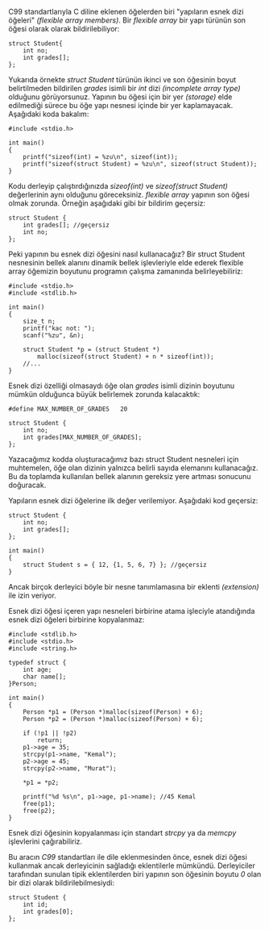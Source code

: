 C99 standartlarıyla C diline eklenen öğelerden biri "yapıların esnek dizi öğeleri" _(flexible array members)_. Bir _flexible array_ bir yapı türünün son öğesi olarak olarak bildirilebiliyor:

```
struct Student{
	int no;
	int grades[];
};
```

Yukarıda örnekte _struct Student_ türünün ikinci ve son öğesinin boyut belirtilmeden bildirilen _grades_ isimli bir _int_ dizi _(incomplete array type)_ olduğunu görüyorsunuz. Yapının bu öğesi için bir yer _(storage)_ elde edilmediği sürece bu öğe yapı nesnesi içinde bir yer kaplamayacak. Aşağıdaki koda bakalım:

```
#include <stdio.h>
 
int main()
{
	printf("sizeof(int) = %zu\n", sizeof(int));
	printf("sizeof(struct Student) = %zu\n", sizeof(struct Student));
}
```
Kodu derleyip çalıştırdığınızda _sizeof(int)_ ve _sizeof(struct Student)_ değerlerinin aynı olduğunu göreceksiniz. _flexible array_ yapının son öğesi olmak zorunda. Örneğin aşağıdaki gibi bir bildirim geçersiz:

```
struct Student {
	int grades[]; //geçersiz
	int no;
};
```
Peki yapının bu esnek dizi öğesini nasıl kullanacağız? Bir struct Student nesnesinin bellek alanını dinamik bellek işlevleriyle elde ederek flexible array öğemizin boyutunu programın çalışma zamanında belirleyebiliriz:

```
#include <stdio.h>
#include <stdlib.h>
 
int main()
{
	size_t n;
	printf("kac not: ");
	scanf("%zu", &n);
 
	struct Student *p = (struct Student *)
		malloc(sizeof(struct Student) + n * sizeof(int));
	//...
}
```
Esnek dizi özelliği olmasaydı öğe olan _grades_ isimli dizinin boyutunu mümkün olduğunca büyük belirlemek zorunda kalacaktık:

```
#define MAX_NUMBER_OF_GRADES   20
 
struct Student {
	int no;
	int grades[MAX_NUMBER_OF_GRADES];
};
```
Yazacağımız kodda oluşturacağımız bazı struct Student nesneleri için muhtemelen, öğe olan dizinin yalnızca belirli sayıda elemanını kullanacağız. Bu da toplamda kullanılan bellek alanının gereksiz yere artması sonucunu doğuracak.

Yapıların esnek dizi öğelerine ilk değer verilemiyor. Aşağıdaki kod geçersiz:

```
struct Student {
	int no;
	int grades[];
};
 
int main()
{
	struct Student s = { 12, {1, 5, 6, 7} }; //geçersiz
}
```
Ancak birçok derleyici böyle bir nesne tanımlamasına bir eklenti _(extension)_ ile izin veriyor.

Esnek dizi öğesi içeren yapı nesneleri birbirine atama işleciyle atandığında esnek dizi öğeleri birbirine kopyalanmaz:

```
#include <stdlib.h>
#include <stdio.h>
#include <string.h>
 
typedef struct {
	int age;
	char name[];
}Person;
 
int main()
{
	Person *p1 = (Person *)malloc(sizeof(Person) + 6);
	Person *p2 = (Person *)malloc(sizeof(Person) + 6);
	
	if (!p1 || !p2)
		return;
	p1->age = 35;
	strcpy(p1->name, "Kemal");
	p2->age = 45;
	strcpy(p2->name, "Murat");
 
	*p1 = *p2;
 
	printf("%d %s\n", p1->age, p1->name); //45 Kemal
	free(p1);
	free(p2);
}
```
Esnek dizi öğesinin kopyalanması için standart _strcpy_ ya da _memcpy_ işlevlerini çağırabiliriz.

Bu aracın _C99_ standartları ile dile eklenmesinden önce, esnek dizi öğesi kullanmak ancak derleyicinin sağladığı eklentilerle mümkündü. Derleyiciler tarafından sunulan tipik eklentilerden biri yapının son öğesinin boyutu _0_ olan bir dizi olarak bildirilebilmesiydi:

```
struct Student {
	int id;
	int grades[0];
};
```
